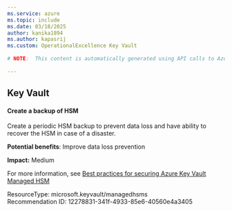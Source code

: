```yaml
---
ms.service: azure
ms.topic: include
ms.date: 03/18/2025
author: kanika1894
ms.author: kapasrij
ms.custom: OperationalExcellence Key Vault
  
# NOTE:  This content is automatically generated using API calls to Azure. Any edits made on these files will be overwritten in the next run of the script. 
  
---
```

  
## Key Vault  
  
<!--12278831-341f-4933-85e6-40560e4a3405_begin-->

#### Create a backup of HSM  
  
Create a periodic HSM backup to prevent data loss and have ability to recover the HSM in case of a disaster.  
  
**Potential benefits**: Improve data loss prevention  

**Impact:** Medium
  
For more information, see [Best practices for securing Azure Key Vault Managed HSM](/azure/key-vault/managed-hsm/best-practices#backup)  

ResourceType: microsoft.keyvault/managedhsms  
Recommendation ID: 12278831-341f-4933-85e6-40560e4a3405  


<!--12278831-341f-4933-85e6-40560e4a3405_end-->

<!--articleBody-->
